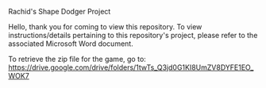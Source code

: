 Rachid's Shape Dodger Project

Hello, thank you for coming to view this repository. To view instructions/details pertaining to this repository's project, please refer to the associated Microsoft Word document.

To retrieve the zip file for the game, go to: https://drive.google.com/drive/folders/1twTs_Q3jd0G1KI8UmZV8DYFE1EO_WOK7
